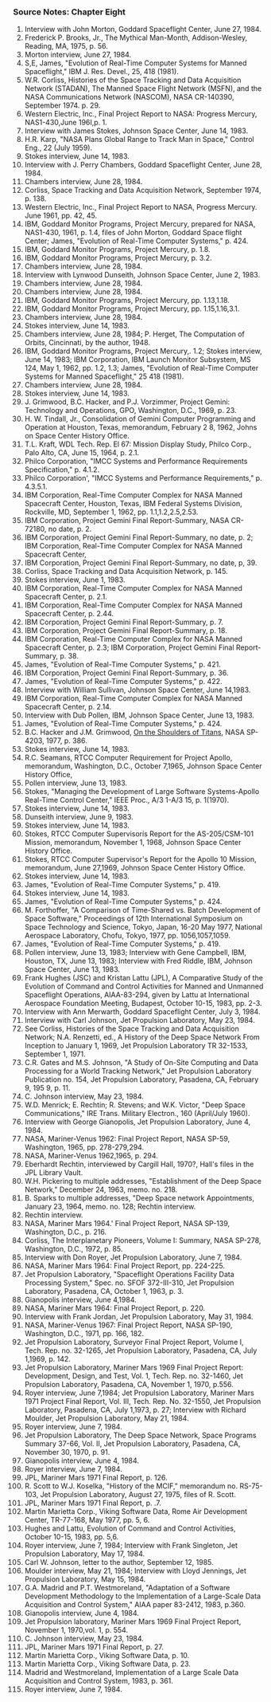 ### Source Notes: Chapter Eight

1.  Interview with John Morton, Goddard Spaceflight Center, June 27, 1984.
2.  Frederick P. Brooks, Jr., The Mythical Man-Month, Addison-Wesley, Reading, MA, 1975, p. 56.
3.  Morton interview, June 27, 1984.
4.  S,E, James, "Evolution of Real-Time Computer Systems for Manned Spaceflight," IBM J. Res. Devel., 25, 418 (1981).
5.  W.R. Corliss, Histories of the Space Tracking and Data Acquisition Network (STADAN), The Manned Space Flight Network (MSFN), and the NASA Communications Network (NASCOM), NASA CR-140390, September 1974. p. 29.
6.  Western Electric, Inc., Final Project Report to NASA: Progress Mercury, NAS1-430,June 196I,p. 1.
7.  Interview with James Stokes, Johnson Space Center, June 14, 1983.
8.  H.R. Karp, "NASA Plans Global Range to Track Man in Space," Control Eng., 22 (July 1959).
9.  Stokes interview, June 14, 1983.
10. Interview with J. Perry Chambers, Goddard Spaceflight Center, June 28, 1984.
11. Chambers interview, June 28, 1984.
12. Corliss, Space Tracking and Data Acquisition Network, September 1974, p. 138.
13. Western Electric, Inc., Final Project Report to NASA, Progress Mercury. June 1961, pp. 42, 45.
14. IBM, Goddard Monitor Programs, Project Mercury, prepared for NASA, NAS1-430, 1961, p. 1.4, files of John Morton, Goddard Space flight Center; James, "Evolution of Real-Time Computer Systems," p. 424.
15. IBM, Goddard Monitor Programs, Project Mercury, p. 1.8.
16. IBM, Goddard Monitor Programs, Project Mercury, p. 3.2.
17. Chambers interview, June 28, 1984.
18. Interview with Lynwood Dunseith, Johnson Space Center, June 2, 1983.
19. Chambers interview, June 28, 1984.
20. Chambers interview, June 28, 1984.
21. IBM, Goddard Monitor Programs, Project Mercury, pp. 1.13,1.18.
22. IBM, Goddard Monitor Programs, Project Mercury, pp. 1.15,1.16,3.1.
23. Chambers interview, June 28, 1984.
24. Stokes interview, June 14, 1983.
25. Chambers interview, June 28, 1984; P. Herget, The Computation of Orbits, Cincinnati, by the author, 1948.
26. IBM, Goddard Monitor Programs, Project Mercury,. 1.2; Stokes interview, June 14, 1983; IBM Corporation, IBM Launch Monitor Subsystem, MS 124, May 1, 1962, pp. 1.2, 1.3; James, "Evolution of Real-Time Computer Systems for Manned Spaceflight," 25 418 (1981).
27. Chambers interview, June 28, 1984.
28. Stokes interview, June 14, 1983.
29. J. Grimwood, B.C. Hacker, and P.J. Vorzimmer, Project Gemini: Technology and Operations, GPO, Washington, D.C., 1969, p. 23.
30. H. W. Tindall, Jr., Consolidation of Gemini Computer Programming and Operation at Houston, Texas, memorandum, February 2 8, 1962, Johns on Space Center History Office.
31. T.L. Kraft, WDL Tech. Rep. El 67: Mission Display Study, Philco Corp., Palo Alto, CA, June 15, 1964, p. 2.1.
32. Philco Corporation, "IMCC Systems and Performance Requirements Specification," p. 4.1.2.
33. Philco Corporation', "IMCC Systems and Performance Requirements," p. 4.3.5.1.
34. IBM Corporation, Real-Time Computer Complex for NASA Manned Spacecraft Center, Houston, Texas, IBM Federal Systems Division, Rockville, MD, September 1, 1962, pp. 1.1,1.2,2.5,2.53.
35. IBM Corporation, Project Gemini Final Report-Summary, NASA CR-72180, no date, p. 2.
36. IBM Corporation, Project Gemini Final Report-Summary, no date, p. 2; IBM Corporation, Real-Time Computer Complex for NASA Manned Spacecraft Center,
37. IBM Corporation, Project Gemini Final Report-Summary, no date, p, 39.
38. Corliss, Space Tracking and Data Acquisition Network, p. 145.
39. Stokes interview, June 1, 1983.
40. IBM Corporation, Real-Time Computer Complex for NASA Manned Spacecraft Center, p. 2.1.
41. IBM Corporation, Real-Time Computer Complex for NASA Manned Spacecraft Center, p. 2.44.
42. IBM Corporation, Project Gemini Final Report-Summary, p. 7.
43. IBM Corporation, Project Gemini Final Report-Summary, p. 18.
44. IBM Corporation, Real-Time Computer Complex for NASA Manned Spacecraft Center, p. 2.3; IBM Corporation, Project Gemini Final Report-Summary, p. 38.
45. James, "Evolution of Real-Time Computer Systems," p. 421.
46. IBM Corporation, Project Gemini Final Report-Summary, p. 36.
47. James, "Evolution of Real-Time Computer Systems," p. 422.
48. Interview with William Sullivan, Johnson Space Center, June 14,1983.
49. IBM Corporation, Real-Time Computer Complex for NASA Manned Spacecraft Center, p. 2.14.
50. Interview with Dub Pollen, IBM, Johnson Space Center, June 13, 1983.
51. James, "Evolution of Real-Time Computer Systems," p. 424.
52. B.C. Hacker and J.M. Grimwood, [On the Shoulders of Titans](http://www.hq.nasa.gov/office/pao/History/SP-4203/cover.htm), NASA SP-4203, 1977, p. 386.
53. Stokes interview, June 14, 1983.
54. R.C. Seamans, RTCC Computer Requirement for Project Apollo, memorandum, Washington, D.C., October 7,1965, Johnson Space Center History Office,
55. Pollen interview, June 13, 1983.
56. Stokes, "Managing the Development of Large Software Systems-Apollo Real-Time Control Center," IEEE Proc., A/3 1-A/3 15, p. 1(1970).
57. Stokes interview, June 14, 1983.
58. Dunseith interview, June 9, 1983.
59. Stokes interview, June 14, 1983.
60. Stokes, RTCC Computer Supervisorís Report for the AS-205/CSM-101 Mission, memorandum, November 1, 1968, Johnson Space Center History Office.
61. Stokes, RTCC Computer Supervisor's Report for the Apollo 10 Mission, memorandum, June 27,1969, Johnson Space Center History Office.
62. Stokes interview, June 14, 1983.
63. James, "Evolution of Real-Time Computer Systems," p. 419.
64. Stokes interview, June 14, 1983.
65. James, "Evolution of Real-Time Computer Systems," p. 424.
66. M. Forthoffer, "A Comparison of Time-Shared vs. Batch Development of Space Software," Proceedings of 12th International Symposium on Space Technology and Science, Tokyo, Japan, 16-20 May 1977, National Aerospace Laboratory, Chofu, Tokyo, 1977, pp. 1056,1057,1059.
67. James, "Evolution of Real-Time Computer Systems," p. 419.
68. Pollen interview, June 13, 1983; Interview with Gene Campbell, IBM, Houston, TX, June 13, 1983; Interview with Fred Riddle, IBM, Johnson Space Center, June 13, 1983.
69. Frank Hughes (JSC) and Kristan Lattu (JPL), A Comparative Study of the Evolution of Command and Control Activities for Manned and Unmanned Spaceflight Operations, AIAA-83-294, given by Lattu at International Aerospace Foundation Meeting, Budapest, October 10-15, 1983, pp. 2-3.
70. Interview with Ann Merwarth, Goddard Spaceflight Center, July 3, 1984.
71. Interview with Carl Johnson, Jet Propulsion Laboratory, May 23, 1984.
72. See Corliss, Histories of the Space Tracking and Data Acquisition Network; N.A. Renzetti, ed., A History of the Deep Space Network From Inception to January 1, 1969, Jet Propulsion Laboratory TR 32-1533, September 1, 1971.
73. C.R. Gates and M.S. Johnson, "A Study of On-Site Computing and Data Processing for a World Tracking Network," Jet Propulsion Laboratory Publication no. 154, Jet Propulsion Laboratory, Pasadena, CA, February 9, 195 9, p. 11.
74. C. Johnson interview, May 23, 1984.
75. W.D. Menrick; E. Rechtin; R. Stevens; and W.K. Victor, "Deep Space Communications," IRE Trans. Military Electron., 160 (April/July 1960).
76. Interview with George Gianopolis, Jet Propulsion Laboratory, June 4, 1984.
77. NASA, Mariner-Venus 1962: Final Project Report, NASA SP-59, Washington, 1965, pp. 278-279,294.
78. NASA, Mariner-Venus 1962,1965, p. 294.
79. Eberhardt Rechtin, interviewed by Cargill Hall, 1970?, Hall's files in the JPL Library Vault.
80. W.H. Pickering to multiple addresses, "Establishment of the Deep Space Network," December 24, 1963, memo. no. 218.
81. B. Sparks to multiple addresses, "Deep Space network Appointments, January 23, 1964, memo. no. 128; Rechtin interview.
82. Rechtin interview.
83. NASA, Mariner Mars 1964.' Final Project Report, NASA SP-139, Washington, D.C., p. 216.
84. Corliss, The Interplanetary Pioneers, Volume I: Summary, NASA SP-278, Washington, D.C., 1972, p. 85.
85. Interview with Don Royer, Jet Propulsion Laboratory, June 7, 1984.
86. NASA, Mariner Mars 1964: Final Project Report, pp. 224-225.
87. Jet Propulsion Laboratory, "Spaceflight Operations Facility Data Processing System," Spec. no. SFOF 372-III-310, Jet Propulsion Laboratory, Pasadena, CA, October 1, 1963, p. 3.
88. Gianopolis interview, June 4,1984.
89. NASA, Mariner Mars 1964: Final Project Report, p. 220.
90. Interview with Frank Jordan, Jet Propulsion Laboratory, May 31, 1984.
91. NASA, Mariner-Venus 1967: Final Project Report, NASA SP-190, Washington, D.C., 1971, pp. 166, 182.
92. Jet Propulsion Laboratory, Surveyor Final Project Report, Volume I, Tech. Rep. no. 32-1265, Jet Propulsion Laboratory, Pasadena, CA, July 1,1969, p. 142.
93. Jet Propulsion Laboratory, Mariner Mars 1969 Final Project Report: Development, Design, and Test, Vol. 1, Tech. Rep. no. 32-1460, Jet Propulsion Laboratory, Pasadena, CA, November 1, 1970, p.556.
94. Royer interview, June 7,1984; Jet Propulsion Laboratory, Mariner Mars 1971 Project Final Report, Vol. III, Tech. Rep. No. 32-1550, Jet Propulsion Laboratory, Pasadena, CA, July 1,1973, p. 27; Interview with Richard Moulder, Jet Propulsion Laboratory, May 21, 1984.
95. Royer interview, June 7, 1984.
96. Jet Propulsion Laboratory, The Deep Space Network, Space Programs Summary 37-66, Vol. II, Jet Propulsion Laboratory, Pasadena, CA, November 30, 1970, p. 91.
97. Gianopolis interview, June 4, 1984.
98. Royer interview, June 7, 1984.
99. JPL, Mariner Mars 1971 Final Report, p. 126.
100. R. Scott to W.J. Koselka, "History of the MCIF," memorandum no. RS-75- 103, Jet Propulsion Laboratory, August 27, 1975, files of R. Scott.
101. JPL, Mariner Mars 1971 Final Report, p. .7.
102. Martin Marietta Corp., Viking Software Data, Rome Air Development Center, TR-77-168, May 1977, pp. 5, 6.
103. Hughes and Lattu, Evolution of Command and Control Activities, October 10-15, 1983, pp. 5,6.
104. Royer interview, June 7, 1984; Interview with Frank Singleton, Jet Propulsion Laboratory, May 17, 1984.
105. Carl W. Johnson, letter to the author, September 12, 1985.
106. Moulder interview, May 21, 1984; Interview with Lloyd Jennings, Jet Propulsion Laboratory, May 15, 1984.
107. G.A. Madrid and P.T. Westmoreland, "Adaptation of a Software Development Methodology to the Implementation of a Large-Scale Data Acquisition and Control System," AIAA paper 83-2412, 1983, p.360.
108. Gianopolis interview, June 4, 1984.
109. Jet Propulsion laboratory, Mariner Mars 1969 Final Project Report, November 1, 1970,vol. 1, p. 554.
110. C. Johnson interview, May 23, 1984.
111. JPL, Mariner Mars 1971 Final Report, p. 27.
112. Martin Marietta Corp., Viking Software Data, p. 10.
113. Martin Marietta Corp., Viking Software Data, p. 23.
114. Madrid and Westmoreland, Implementation of a Large Scale Data Acquisition and Control System, 1983, p. 361.
115. Royer interview, June 7, 1984.
